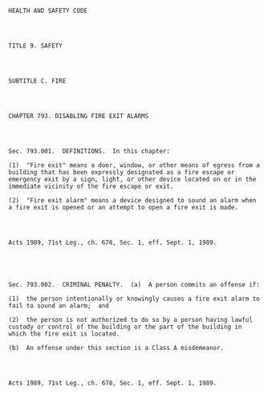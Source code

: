 ﻿
    
    
    	
    					
    
    
    HEALTH AND SAFETY CODE
    
      
    
    
    TITLE 9. SAFETY
    
      
    
    
    SUBTITLE C. FIRE
    
      
    
    
    CHAPTER 793. DISABLING FIRE EXIT ALARMS
    
      
    
    
    Sec. 793.001.  DEFINITIONS.  In this chapter:
    
    (1)  "Fire exit" means a door, window, or other means of egress from a building that has been expressly designated as a fire escape or emergency exit by a sign, light, or other device located on or in the immediate vicinity of the fire escape or exit.
    
    (2)  "Fire exit alarm" means a device designed to sound an alarm when a fire exit is opened or an attempt to open a fire exit is made.
    
    
    
    
    Acts 1989, 71st Leg., ch. 678, Sec. 1, eff. Sept. 1, 1989.
    
    
    
    
    
    Sec. 793.002.  CRIMINAL PENALTY.  (a)  A person commits an offense if:
    
    (1)  the person intentionally or knowingly causes a fire exit alarm to fail to sound an alarm;  and
    
    (2)  the person is not authorized to do so by a person having lawful custody or control of the building or the part of the building in which the fire exit is located.
    
    (b)  An offense under this section is a Class A misdemeanor.
    
    
    
    
    Acts 1989, 71st Leg., ch. 678, Sec. 1, eff. Sept. 1, 1989.
    
    
    
    
    				
